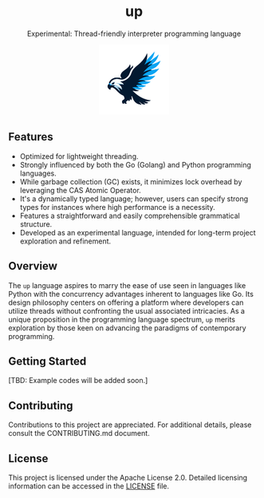 <h1 align="center">up</h1>
<p align="center">Experimental: Thread-friendly interpreter programming language</p>
<p align="center"><img src="./logo.svg" width="140" alt="up" /></p>

## Features

- Optimized for lightweight threading.
- Strongly influenced by both the Go (Golang) and Python programming languages.
- While garbage collection (GC) exists, it minimizes lock overhead by leveraging the CAS Atomic Operator.
- It's a dynamically typed language; however, users can specify strong types for instances where high performance is a necessity.
- Features a straightforward and easily comprehensible grammatical structure.
- Developed as an experimental language, intended for long-term project exploration and refinement.

## Overview

The `up` language aspires to marry the ease of use seen in languages like Python with the concurrency advantages inherent to languages like Go. Its design philosophy centers on offering a platform where developers can utilize threads without confronting the usual associated intricacies. As a unique proposition in the programming language spectrum, `up` merits exploration by those keen on advancing the paradigms of contemporary programming.

## Getting Started

[TBD: Example codes will be added soon.]

## Contributing

Contributions to this project are appreciated. For additional details, please consult the CONTRIBUTING.md document.

## License

This project is licensed under the Apache License 2.0. Detailed licensing information can be accessed in the [LICENSE](LICENSE) file.
